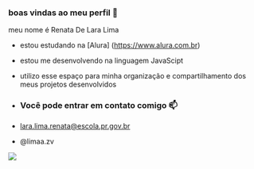 ### boas vindas ao meu perfil 💙

meu nome é Renata De Lara Lima

- estou estudando na [Alura] (https://www.alura.com.br)
- estou me desenvolvendo na linguagem JavaScipt
- utilizo esse espaço para minha organização e compartilhamento dos meus projetos desenvolvidos

- ### Você pode entrar em contato comigo 📫

- lara.lima.renata@escola.pr.gov.br
- @limaa.zv


![](https://media1.tenor.com/m/86DAurCUY2cAAAAC/sleeping-beauty-aurora.gif)
